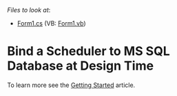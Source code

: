 <!-- default file list -->
*Files to look at*:

* [Form1.cs](./CS/SchedulerDbExample/Form1.cs) (VB: [Form1.vb](./VB/SchedulerDbExample/Form1.vb))
<!-- default file list end -->
# Bind a Scheduler to MS SQL Database at Design Time


To learn more see the <a href="https://documentation.devexpress.com/WindowsForms/2949/Controls-and-Libraries/Scheduler/Getting-Started">Getting Started</a> article.

<br/>


